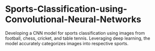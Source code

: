 # Sports-Classification-using-Convolutional-Neural-Networks
Developing a CNN model for sports classification using images from football, chess, cricket, and table tennis. Leveraging deep learning, the model accurately categorizes images into respective sports.
